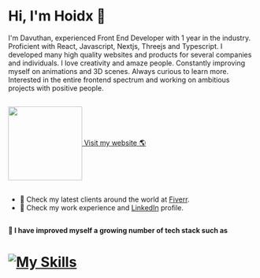  # Hi, I'm Hoidx 👋 

I'm Davuthan, experienced Front End Developer with 1 year in the industry. Proficient with React, Javascript, Nextjs, Threejs and Typescript.
I developed many high quality websites and products for several companies and individuals. I love creativity and amaze people. Constantly improving myself on animations and 3D scenes. Always curious to learn more. Interested in the entire frontend spectrum and working on ambitious projects with positive people.

##  
<a target="_blank" href="https://www.hoidx.dev/"><img align="center" width="150" height="150" src="https://media.tenor.com/i_K3zWsgcG8AAAAi/hacker-pepe.gif"> Visit my website 🌎 </a>

## 
- 🌱 Check my latest clients around the world at <a href="https://www.fiverr.com/hoidxdev?up_rollout=true"> Fiverr</a>.
- 💼 Check my work experience and <a href="https://www.linkedin.com/in/monicampowell/">LinkedIn</a> profile.

##

**📝 I have improved myself a growing number of tech stack such as**

# [![My Skills](https://skillicons.dev/icons?i=react,next,tailwind,redux,bootstrap,mongodb,graphql,firebase,jest,figma&perline=10)](https://skillicons.dev)
